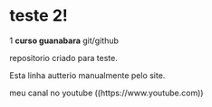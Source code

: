 # teste 2!
 1  **curso guanabara** git/github

 repositorio criado para teste.

Esta linha autterio manualmente pelo site.
<p>meu canal no youtube ((https://www.youtube.com))



